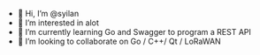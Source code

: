 - 👋 Hi, I’m @syilan
- 👀 I’m interested in alot
- 🌱 I’m currently learning Go and Swagger to program a REST API
- 💞️ I’m looking to collaborate on Go / C++/ Qt / LoRaWAN

<!---
syilan/syilan is a ✨ special ✨ repository because its `README.md` (this file) appears on your GitHub profile.
You can click the Preview link to take a look at your changes.
--->
